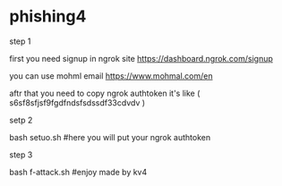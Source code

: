 # phishing4
step 1

first you need signup in ngrok site 
https://dashboard.ngrok.com/signup

you can use mohml email 
https://www.mohmal.com/en

aftr that you need to copy ngrok authtoken 
it's like ( s6sf8sfjsf9fgdfndsfsdssdf33cdvdv )

setp 2 

bash setuo.sh 
#here you will put your ngrok authtoken 

step 3

bash f-attack.sh 
#enjoy          made by kv4 
